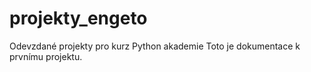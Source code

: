 # projekty_engeto
Odevzdané projekty pro kurz Python akademie
Toto je dokumentace k prvnímu projektu.

